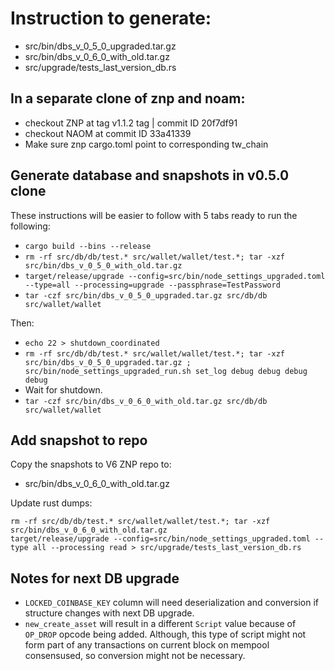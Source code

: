 # Instruction to generate:
 * src/bin/dbs_v_0_5_0_upgraded.tar.gz
 * src/bin/dbs_v_0_6_0_with_old.tar.gz
 * src/upgrade/tests_last_version_db.rs

## In a separate clone of znp and noam:
 * checkout ZNP at tag v1.1.2 tag | commit ID 20f7df91
 * checkout NAOM at commit ID 33a41339
 * Make sure znp cargo.toml point to corresponding tw_chain

## Generate database and snapshots in v0.5.0 clone

These instructions will be easier to follow with 5 tabs ready to run the following:
 * `cargo build --bins --release`
 * `rm -rf src/db/db/test.* src/wallet/wallet/test.*; tar -xzf src/bin/dbs_v_0_5_0_with_old.tar.gz`
 * `target/release/upgrade --config=src/bin/node_settings_upgraded.toml --type=all --processing=upgrade --passphrase=TestPassword`
 * `tar -czf src/bin/dbs_v_0_5_0_upgraded.tar.gz src/db/db src/wallet/wallet`

 Then:
 * `echo 22 > shutdown_coordinated`
 * `rm -rf src/db/db/test.* src/wallet/wallet/test.*; tar -xzf src/bin/dbs_v_0_5_0_upgraded.tar.gz ; src/bin/node_settings_upgraded_run.sh set_log debug debug debug debug`
 * Wait for shutdown.
 * `tar -czf src/bin/dbs_v_0_6_0_with_old.tar.gz src/db/db src/wallet/wallet`

## Add snapshot to repo

Copy the snapshots to V6 ZNP repo to:
 * src/bin/dbs_v_0_6_0_with_old.tar.gz

Update rust dumps:

```
rm -rf src/db/db/test.* src/wallet/wallet/test.*; tar -xzf src/bin/dbs_v_0_6_0_with_old.tar.gz
target/release/upgrade --config=src/bin/node_settings_upgraded.toml --type all --processing read > src/upgrade/tests_last_version_db.rs
```

## Notes for next DB upgrade
* `LOCKED_COINBASE_KEY` column will need deserialization and conversion if structure changes with next DB upgrade.
* `new_create_asset` will result in a different `Script` value because of `OP_DROP` opcode being added. Although, this type of script might not form part of any transactions on current block on mempool consensused, so conversion might not be necessary.
